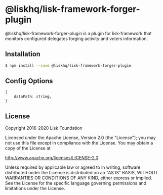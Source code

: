 # @liskhq/lisk-framework-forger-plugin

@liskhq/lisk-framework-forger-plugin is a plugin for lisk-framework that monitors configured delegates forging activity and voters information.

## Installation

```sh
$ npm install --save @liskhq/lisk-framework-forger-plugin
```

## Config Options

```
{
	dataPath: string,
}
```

## License

Copyright 2016-2020 Lisk Foundation

Licensed under the Apache License, Version 2.0 (the "License");
you may not use this file except in compliance with the License.
You may obtain a copy of the License at

http://www.apache.org/licenses/LICENSE-2.0

Unless required by applicable law or agreed to in writing, software
distributed under the License is distributed on an "AS IS" BASIS,
WITHOUT WARRANTIES OR CONDITIONS OF ANY KIND, either express or implied.
See the License for the specific language governing permissions and
limitations under the License.

[lisk core github]: https://github.com/LiskHQ/lisk
[lisk documentation site]: https://lisk.com/documentation/lisk-sdk/references/lisk-elements/index.html
